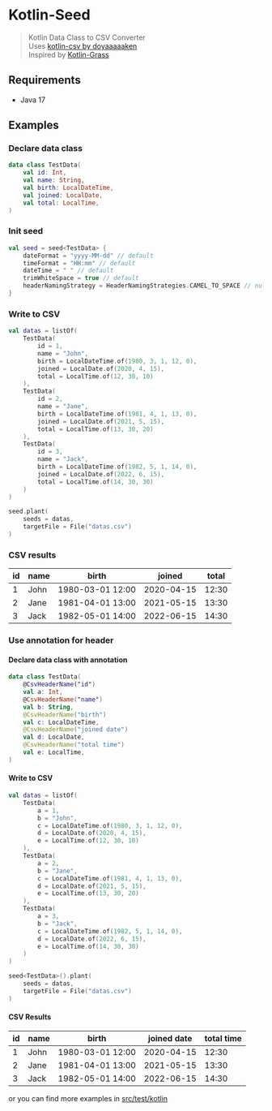 # Kotlin-Seed

> Kotlin Data Class to CSV Converter<br>
> Uses [kotlin-csv by doyaaaaaken](https://github.com/doyaaaaaken/kotlin-csv/)<br>
> Inspired by [Kotlin-Grass](https://github.com/blackmo18/kotlin-grass)

## Requirements

- Java 17

## Examples

### Declare data class

```kotlin
data class TestData(
    val id: Int,
    val name: String,
    val birth: LocalDateTime,
    val joined: LocalDate,
    val total: LocalTime,
)
```

### Init seed

```kotlin
val seed = seed<TestData> {
    dateFormat = "yyyy-MM-dd" // default
    timeFormat = "HH:mm" // default
    dateTime = " " // default
    trimWhiteSpace = true // default
    headerNamingStrategy = HeaderNamingStrategies.CAMEL_TO_SPACE // nullable
}
```

### Write to CSV

```kotlin
val datas = listOf(
    TestData(
        id = 1,
        name = "John",
        birth = LocalDateTime.of(1980, 3, 1, 12, 0),
        joined = LocalDate.of(2020, 4, 15),
        total = LocalTime.of(12, 30, 10)
    ),
    TestData(
        id = 2,
        name = "Jane",
        birth = LocalDateTime.of(1981, 4, 1, 13, 0),
        joined = LocalDate.of(2021, 5, 15),
        total = LocalTime.of(13, 30, 20)
    ),
    TestData(
        id = 3,
        name = "Jack",
        birth = LocalDateTime.of(1982, 5, 1, 14, 0),
        joined = LocalDate.of(2022, 6, 15),
        total = LocalTime.of(14, 30, 30)
    )
)

seed.plant(
    seeds = datas,
    targetFile = File("datas.csv")
)
```

### CSV results

| id  | name | birth            | joined     | total |
|-----|------|------------------|------------|-------|
| 1   | John | 1980-03-01 12:00 | 2020-04-15 | 12:30 |
| 2   | Jane | 1981-04-01 13:00 | 2021-05-15 | 13:30 |
| 3   | Jack | 1982-05-01 14:00 | 2022-06-15 | 14:30 |

### Use annotation for header

#### Declare data class with annotation

```kotlin
data class TestData(
    @CsvHeaderName("id")
    val a: Int,
    @CsvHeaderName("name")
    val b: String,
    @CsvHeaderName("birth")
    val c: LocalDateTime,
    @CsvHeaderName("joined date")
    val d: LocalDate,
    @CsvHeaderName("total time")
    val e: LocalTime,
)
```

#### Write to CSV

```kotlin
val datas = listOf(
    TestData(
        a = 1,
        b = "John",
        c = LocalDateTime.of(1980, 3, 1, 12, 0),
        d = LocalDate.of(2020, 4, 15),
        e = LocalTime.of(12, 30, 10)
    ),
    TestData(
        a = 2,
        b = "Jane",
        c = LocalDateTime.of(1981, 4, 1, 13, 0),
        d = LocalDate.of(2021, 5, 15),
        e = LocalTime.of(13, 30, 20)
    ),
    TestData(
        a = 3,
        b = "Jack",
        c = LocalDateTime.of(1982, 5, 1, 14, 0),
        d = LocalDate.of(2022, 6, 15),
        e = LocalTime.of(14, 30, 30)
    )
)

seed<TestData>().plant(
    seeds = datas,
    targetFile = File("datas.csv")
)
```

#### CSV Results

| id  | name | birth            | joined date | total time |
|-----|------|------------------|-------------|------------|
| 1   | John | 1980-03-01 12:00 | 2020-04-15  | 12:30      |
| 2   | Jane | 1981-04-01 13:00 | 2021-05-15  | 13:30      |
| 3   | Jack | 1982-05-01 14:00 | 2022-06-15  | 14:30      |

or you can find more examples in [src/test/kotlin](./src/test/kotlin)